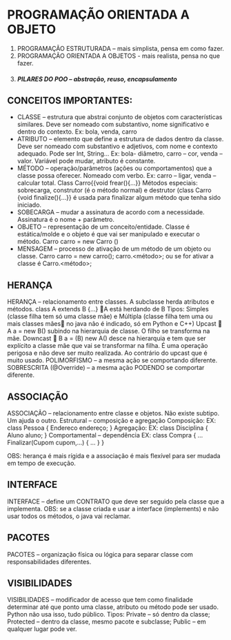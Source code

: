# PROGRAMAÇÃO ORIENTADA A OBJETO

1. PROGRAMAÇÃO ESTRUTURADA – mais simplista, pensa em como fazer.
2. PROGRAMAÇÃO ORIENTADA A OBJETOS - mais realista, pensa no que fazer.
3. #### ***PILARES DO POO – abstração, reuso, encapsulamento***

## CONCEITOS IMPORTANTES:
* CLASSE – estrutura que abstrai conjunto de objetos com características similares. Deve ser nomeado com substantivo, nome significativo e dentro do contexto. Ex: bola, venda, carro
* ATRIBUTO – elemento que define a estrutura de dados dentro da classe. Deve ser nomeado com substantivo e adjetivos, com nome e contexto adequado. Pode ser Int, String... Ex: bola- diâmetro, carro – cor, venda – valor. Variável pode mudar, atributo é constante.
* MÉTODO – operação/parâmetros (ações ou comportamentos) que a classe possa oferecer. Nomeado com verbo. Ex: carro – ligar, venda – calcular total. Class Carro{{void frear(){...}}
Métodos especiais: sobrecarga, construtor (é o método normal) e destrutor (class Carro {void finalize(){...}} é usada para finalizar algum método que tenha sido iniciado.
* SOBECARGA – mudar a assinatura de acordo com a necessidade. Assinatura é  o nome + parâmetro.
* OBJETO – representação de um conceito/entidade. Classe é estática/molde e o objeto é que vai ser manipulado e executar o método. Carro carro = new Carro ()
* MENSAGEM – processo de ativação de um método de um objeto ou classe. Carro carro = new carro(); carro.<método>; ou  se for ativar a classe é Carro.<método>;

## HERANÇA
HERANÇA – relacionamento entre classes. A subclasse herda atributos e métodos. class A extends B {...} A está herdando de B
Tipos: Simples (classe filha tem só uma classe mãe) e Múltipla (classe filha tem uma ou mais classes mães no java não é indicado, só em Python e C++)
Upcast  A a = new B() subindo na hierarquia de classe. O filho se transforma na mãe.
Downcast  B a = (B) new A() desce na hierarquia e tem que ser explícito a classe mãe que vai se transformar na filha. É uma operação perigosa e não deve ser muito realizada. Ao contrário do upcast que é muito usado.
POLIMORFISMO – a mesma ação se comportando diferente.
SOBRESCRITA (@Override) – a mesma ação PODENDO se comportar diferente.

## ASSOCIAÇÃO
ASSOCIAÇÃO – relacionamento entre classe e objetos. Não existe subtipo. Um ajuda o outro.
Estrutural – composição e agregação
Composição:
EX: class Pessoa { 
	Endereco endereço;
       }
 Agregação:
 EX: class Disciplina {
	Aluno aluno;
}
Comportamental – dependência
EX: class Compra {
	...
	Finalizar(Cupom cupom,...) {
		...
	}
}

OBS: herança é mais rígida e a associação é mais flexível para ser mudada em tempo de execução.

## INTERFACE
INTERFACE – define um CONTRATO que deve ser seguido pela classe que a implementa.
OBS: se a classe criada e usar a interface (implements) e  não usar todos os métodos, o java vai reclamar.

## PACOTES
PACOTES – organização física ou lógica para separar classe com responsabilidades diferentes.

## VISIBILIDADES
VISIBILIDADES – modificador de acesso que tem como finalidade determinar até que ponto uma classe, atributo ou método pode ser usado. Python não usa isso, tudo público. Tipos:
Private – só dentro da classe;
Protected – dentro da classe, mesmo pacote e subclasse;
Public – em qualquer lugar pode ver.

